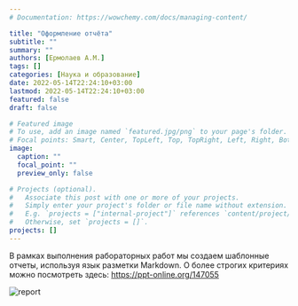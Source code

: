 ```yaml
---
# Documentation: https://wowchemy.com/docs/managing-content/

title: "Оформление отчёта"
subtitle: ""
summary: ""
authors: [Ермолаев А.М.]
tags: []
categories: [Наука и образование]
date: 2022-05-14T22:24:10+03:00
lastmod: 2022-05-14T22:24:10+03:00
featured: false
draft: false

# Featured image
# To use, add an image named `featured.jpg/png` to your page's folder.
# Focal points: Smart, Center, TopLeft, Top, TopRight, Left, Right, BottomLeft, Bottom, BottomRight.
image:
  caption: ""
  focal_point: ""
  preview_only: false

# Projects (optional).
#   Associate this post with one or more of your projects.
#   Simply enter your project's folder or file name without extension.
#   E.g. `projects = ["internal-project"]` references `content/project/deep-learning/index.md`.
#   Otherwise, set `projects = []`.
projects: []
---
```

В рамках выполнения рабораторных работ мы создаем шаблонные отчеты, используя язык разметки Markdown. О более строгих критериях можно посмотреть здесь: https://ppt-online.org/147055

![report](https://forum.xumuk.ru/uploads/monthly_2018_11/IMG_20181104_174759.jpg.0f1e18199231562fa43bedc33d401ae3.jpg)
